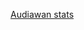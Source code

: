 


[Audiawan stats](https://github-readme-stats.vercel.app/api?username=Audiawan&show_icons=true&theme=radical)
